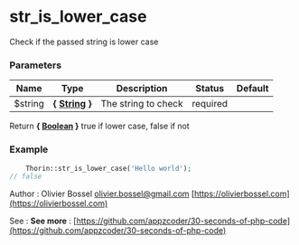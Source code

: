 # str_is_lower_case

Check if the passed string is lower case


### Parameters
Name  |  Type  |  Description  |  Status  |  Default
------------  |  ------------  |  ------------  |  ------------  |  ------------
$string  |  **{ [String](http://php.net/manual/en/language.types.string.php) }**  |  The string to check  |  required  |

Return **{ [Boolean](http://php.net/manual/en/language.types.boolean.php) }** true if lower case, false if not

### Example
```php
	Thorin::str_is_lower_case('Hello world');
// false
```
Author : Olivier Bossel [olivier.bossel@gmail.com](mailto:olivier.bossel@gmail.com) [https://olivierbossel.com](https://olivierbossel.com)

See : **See more** : [https://github.com/appzcoder/30-seconds-of-php-code](https://github.com/appzcoder/30-seconds-of-php-code)